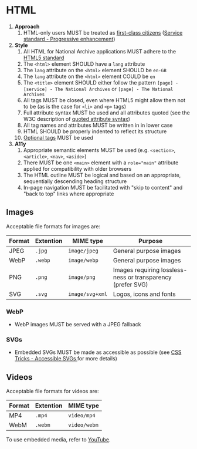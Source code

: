 # HTML

1. **Approach**
    1. HTML-only users MUST be treated as [first-class citizens](https://en.wikipedia.org/wiki/First-class_citizen) ([Service standard - Progressive enhancement](../../ways-of-working/progressive-enhancement/))
1. **Style**
    1. All HTML for National Archive applications MUST adhere to the [HTML5 standard](https://www.w3.org/TR/2011/WD-html5-20110405/)
    1. The `<html>` element SHOULD have a `lang` attribute
    1. The `lang` attribute on the `<html>` element SHOULD be `en-GB`
    1. The `lang` attribute on the `<html>` element COULD be `en`
    1. The `<title>` element SHOULD either follow the pattern `[page] - [service] - The National Archives` or `[page] - The National Archives`
    1. All tags MUST be closed, even where HTML5 might allow them not to be (as is the case for `<li>` and `<p>` tags)
    1. Full attribute syntax MUST be used and all attributes quoted (see the W3C description of [quoted attribute syntax](https://html.spec.whatwg.org/multipage/syntax.html#syntax-attributes))
    1. All tag names and attributes MUST be written in in lower case
    1. HTML SHOULD be properly indented to reflect its structure
    1. [Optional tags](https://html.spec.whatwg.org/multipage/syntax.html#optional-tags) MUST be used
1. **A11y**
    1. Appropriate semantic elements MUST be used (e.g. `<section>`, `<article>`, `<nav>`, `<aside>`)
    1. There MUST be one `<main>` element with a `role="main"` attribute applied for compatibility with older browsers
    1. The HTML outline MUST be logical and based on an appropriate, sequentially descending heading structure
    1. In-page navigation MUST be facilitated with "skip to content" and "back to top" links where appropriate

## Images

Acceptable file formats for images are:

| Format | Extention | MIME type       | Purpose                                                     |
| ------ | --------- | --------------- | ----------------------------------------------------------- |
| JPEG   | `.jpg`    | `image/jpeg`    | General purpose images                                      |
| WebP   | `.webp`   | `image/webp`    | General purpose images                                      |
| PNG    | `.png`    | `image/png`     | Images requiring lossless-ness or transparency (prefer SVG) |
| SVG    | `.svg`    | `image/svg+xml` | Logos, icons and fonts                                      |

### WebP

- WebP images MUST be served with a JPEG fallback

### SVGs

- Embedded SVGs MUST be made as accessible as possible (see [CSS Tricks - Accessible SVGs
](https://css-tricks.com/accessible-svgs/) for more details)

## Videos

Acceptable file formats for videos are:

| Format | Extention | MIME type    |
| ------ | --------- | ------------ |
| MP4    | `.mp4`    | `video/mp4`  |
| WebM   | `.webm`   | `video/webm` |

To use embedded media, refer to [YouTube](../../third-party/youtube/).
